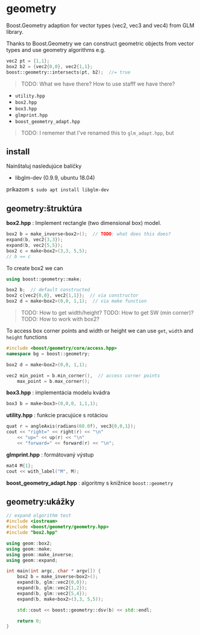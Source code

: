 # geometry
Boost.Geometry adaption for vector types (vec2, vec3 and vec4) from GLM library.

Thanks to Boost.Geometry we can construct geometric objects from vector types and use geometry algorithms e.g.

```cpp
vec2 pt = {1,1};
box2 b2 = {vec2{0,0}, vec2{1,1};
boost::geometry::intersects(pt, b2);  //= true
```

> TODO: What we have there? How to use stafff we have there?

- `utility.hpp`
- `box2.hpp`
- `box3.hpp`
- `glmprint.hpp`
- `boost_geometry_adapt.hpp`

> TODO: I rememer that I've renamed this to `glm_adapt.hpp`, but

## install

Nainštaluj nasledujúce balíčky

* libglm-dev (0.9.9, ubuntu 18.04)

príkazom `$ sudo apt install libglm-dev`


## geometry:štruktúra

**box2.hpp** : Implement rectangle (two dimensional box) model.

```c++
box2 b = make_inverse<box2>();  // TODO: what does this does?
expand(b, vec2{3,3});
expand(b, vec2{5,5});
box2 c = make<box2>(3,3, 5,5);
// b == c
```

To create box2 we can
```cpp
using boost::geometry::make;

box2 b;  // default constructed
box2 c{vec2{0,0}, vec2{1,1}};  // via constructor
box2 d = make<box2>(0,0, 1,1);  // via make function
```

> TODO: How to get width/height?
> TODO: How to get SW (min corner)?
> TODO: How to work with box2?

To access box corner points and width or height we can use `get`, `width` and `height` functions

```cpp
#include <boost/geometry/core/access.hpp>
namespace bg = boost::geometry;

box2 d = make<box2>(0,0, 1,1);

vec2 min_point = b.min_corner(),  // access corner points
	max_point = b.max_corner();
```


**box3.hpp** : implementácia modelu kvádra

```c++
box3 b = make<box3>(0,0,0, 1,1,1);
```

**utility.hpp** : funkcie pracujúce s rotáciou

```c++
quat r = angleAxis(radians(60.0f), vec3{0,0,1});
cout << "right=" << right(r) << "\n"
	<< "up=" << up(r) << "\n"
	<< "forward=" << forward(r) << "\n";
```

**glmprint.hpp** : formátovaný výstup

```c++
mat4 M{1};
cout << with_label("M", M);
```

**boost_geometry_adapt.hpp** : algoritmy s knižnice `boost::geometry`


## geometry:ukážky

```c++
// expand algorithm test
#include <iostream>
#include <boost/geometry/geometry.hpp>
#include "box2.hpp"

using geom::box2;
using geom::make;
using geom::make_inverse;
using geom::expand;

int main(int argc, char * argv[]) {
	box2 b = make_inverse<box2>();
	expand(b, glm::vec2{0,0});
	expand(b, glm::vec2{1,2});
	expand(b, glm::vec2{5,4});
	expand(b, make<box2>(3,3, 5,5));

	std::cout << boost::geometry::dsv(b) << std::endl;

	return 0;
}
```
